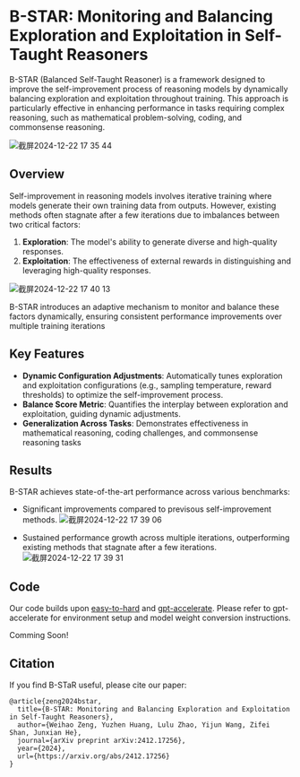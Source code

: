 # B-STAR: Monitoring and Balancing Exploration and Exploitation in Self-Taught Reasoners

B-STAR (Balanced Self-Taught Reasoner) is a framework designed to improve the self-improvement process of reasoning models by dynamically balancing exploration and exploitation throughout training. This approach is particularly effective in enhancing performance in tasks requiring complex reasoning, such as mathematical problem-solving, coding, and commonsense reasoning.


![截屏2024-12-22 17 35 44](https://github.com/user-attachments/assets/fb97aec4-dbfa-45f3-a64a-f3022aeff599)


## Overview

Self-improvement in reasoning models involves iterative training where models generate their own training data from outputs. However, existing methods often stagnate after a few iterations due to imbalances between two critical factors:

1. **Exploration**: The model's ability to generate diverse and high-quality responses.
2. **Exploitation**: The effectiveness of external rewards in distinguishing and leveraging high-quality responses.

![截屏2024-12-22 17 40 13](https://github.com/user-attachments/assets/3970c997-8a9c-4c40-9c7a-4884b4897076)

B-STAR introduces an adaptive mechanism to monitor and balance these factors dynamically, ensuring consistent performance improvements over multiple training iterations


## Key Features

- **Dynamic Configuration Adjustments**: Automatically tunes exploration and exploitation configurations (e.g., sampling temperature, reward thresholds) to optimize the self-improvement process.
- **Balance Score Metric**: Quantifies the interplay between exploration and exploitation, guiding dynamic adjustments.
- **Generalization Across Tasks**: Demonstrates effectiveness in mathematical reasoning, coding challenges, and commonsense reasoning tasks


## Results

B-STAR achieves state-of-the-art performance across various benchmarks:

- Significant improvements compared to previsous self-improvement methods.
![截屏2024-12-22 17 39 06](https://github.com/user-attachments/assets/6fe32096-6099-49df-8824-f912ee31f71d)


- Sustained performance growth across multiple iterations, outperforming existing methods that stagnate after a few iterations.
![截屏2024-12-22 17 39 31](https://github.com/user-attachments/assets/76f35782-6617-4d54-a6ea-f9a89fe0b2bb)

## Code

Our code builds upon [easy-to-hard](https://github.com/Edward-Sun/easy-to-hard/tree/main) and [gpt-accelerate](https://github.com/Edward-Sun/gpt-accelera). Please refer to gpt-accelerate for environment setup and model weight conversion instructions.

Comming Soon!

## Citation

If you find B-STaR useful, please cite our paper:

```
@article{zeng2024bstar,
  title={B-STAR: Monitoring and Balancing Exploration and Exploitation in Self-Taught Reasoners},
  author={Weihao Zeng, Yuzhen Huang, Lulu Zhao, Yijun Wang, Zifei Shan, Junxian He},
  journal={arXiv preprint arXiv:2412.17256},
  year={2024},
  url={https://arxiv.org/abs/2412.17256}
}
```

  
